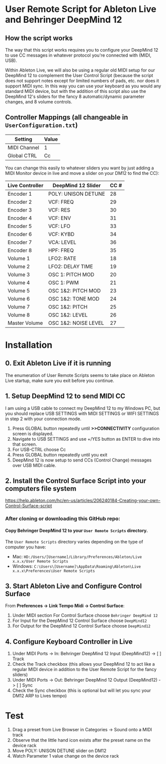 # User Remote Script for Ableton Live and Behringer DeepMind 12

## How the script works
The way that this script works requires you to configure your DeepMind 12 to use CC messages in whatever protocol you're connected with (MIDI, USB). 

Within Ableton Live, we will also be using a regular old MIDI setup for our DeepMind 12 to complement the User Control Script (because the script does not support notes except for limited numbers of pads, etc. nor does it support MIDI sync. In this way you can use your keyboard as you would any standard MIDI device, but with the addition of this script also use the DeepMind 12's sliders for the fancy 8 automatic/dynamic parameter changes, and 8 volume controls.

## Controller Mappings (all changeable in `UserConfiguration.txt`)
Setting | Value
--------|------
MIDI Channel | 1
Global CTRL | Cc

You can change this easily to whatever sliders you want by just adding a MIDI Monitor device in live and move a slider on your DM12 to find the CC):

Live Controller | DeepMind 12 Slider | CC #
----------------|--------------------|-----
Encoder 1 | POLY: UNISON DETUNE | 28
Encoder 2 | VCF: FREQ | 29
Encoder 3 | VCF: RES | 30
Encoder 4 | VCF: ENV | 31
Encoder 5 | VCF: LFO | 33
Encoder 6 | VCF: KYBD | 34
Encoder 7 | VCA: LEVEL | 36
Encoder 8 | HPF: FREQ | 35
Volume 1 | LFO2: RATE | 18
Volume 2 | LFO2: DELAY TIME | 19
Volume 3 | OSC 1: PITCH MOD | 20
Volume 4 | OSC 1: PWM | 21
Volume 5 | OSC 1&2: PITCH MOD | 23
Volume 6 | OSC 1&2: TONE MOD | 24
Volume 7 | OSC 1&2: PITCH | 25
Volume 8 | OSC 1&2: LEVEL | 26
Master Volume | OSC 1&2: NOISE LEVEL | 27

# Installation

## 0. Exit Ableton Live if it is running
The enumeration of User Remote Scripts seems to take place on Ableton Live startup, make sure you exit before you continue.

##  1. Setup DeepMind 12 to send MIDI CC
I am using a USB cable to connect my DeepMind 12 to my Windows PC, but you should replace USB SETTINGS with MIDI SETTINGS or WIFI SETTINGS in step 2 with your connection mode.

1. Press GLOBAL button repeatedly until **>>CONNECTIVITY** configuration screen is displayed.
2. Navigate to USB SETTINGS and use +/YES button as ENTER to dive into that screen.
3. For USB-CTRL choose Cc
4. Press GLOBAL button repeatedly until you exit
5. DeepMind 12 is now setup to send CCs (Control Change) messages over USB MIDI cable.

## 2. Install the Control Surface Script into your computers file system
https://help.ableton.com/hc/en-us/articles/206240184-Creating-your-own-Control-Surface-script

### After cloning or downloading this GitHub repo:

#### Copy Behringer DeepMind 12 to your `User Remote Scripts` directory.

The `User Remote Scripts` directory varies depending on the type of computer you have:
- Mac: `HD:/Users/[Username]/Library/Preferences/Ableton/Live x.x.x/User Remote Scripts`
- Windows: `C:\Users\[Username]\AppData\Roaming\Ableton\Live x.x.x\Preferences\User Remote Scripts`

## 3. Start Ableton Live and Configure Control Surface

From **Preferences -> Link Tempo Midi -> Control Surface**:

1. Under MIDI section For Control Surface choose `Behringer DeepMind 12`
2. For Input for the DeepMind 12 Control Surface choose `DeepMind12`
3. For Output for the DeepMind 12 Control Surface choose `DeepMind12`

## 4. Configure Keyboard Controller in Live
1. Under MIDI Ports -> In: Behringer DeepMind 12 Input (DeepMind12) -> [ ] Track
2. Check the Track checkbox (this allows your DeepMind 12 to act like a regular MIDI device in addition to the User Remote Script for the fancy sliders)
3. Under MIDI Ports -> Out: Behringer DeepMind 12 Output (DeepMind12) -> [ ] Sync
4. Check the Sync checkbox (this is optional but will let you sync your DM12 ARP to Lives tempo)

# Test
1. Drag a preset from Live Browser in Categories -> Sound onto a MIDI track
2. Observe that the little hand icon exists after the preset name on the device rack
3. Move POLY: UNISON DETUNE slider on DM12
4. Watch Parameter 1 value change on the device rack
